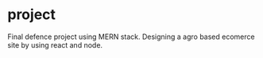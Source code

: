 # project

Final defence project using MERN stack.
Designing a agro based ecomerce site by using react and node.
